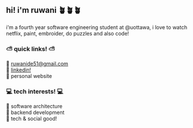 ## hi! i'm ruwani 🪴🪴🪴

i'm a fourth year software engineering student at @uottawa, i love to watch netflix, paint, embroider, do puzzles and also code!


 ### ⛅ quick links! ⛅

 🌷 ruwanide51@gmail.com \
 🌷 [linkedin!](https://www.linkedin.com/in/ruwani-de-alwis/) \
 🌷 personal website
 
  ### 💻 tech interests! 💻
  
 🌿 software architecture \
 🌿 backend development \
 🌿 tech & social good! 

 
